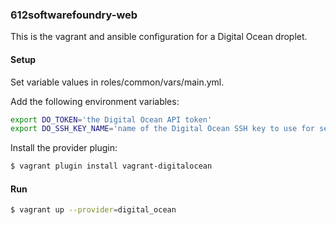 ### 612softwarefoundry-web

This is the vagrant and ansible configuration for a Digital Ocean droplet.

#### Setup

Set variable values in roles/common/vars/main.yml.

Add the following environment variables:

```bash
export DO_TOKEN='the Digital Ocean API token'
export DO_SSH_KEY_NAME='name of the Digital Ocean SSH key to use for setup'
```

Install the provider plugin:

```bash
$ vagrant plugin install vagrant-digitalocean
```

#### Run

```bash
$ vagrant up --provider=digital_ocean
```